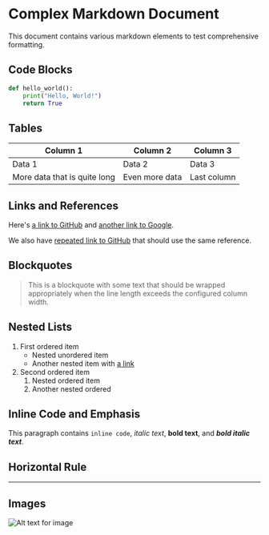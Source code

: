 # Complex Markdown Document

This document contains various markdown elements to test comprehensive formatting.

## Code Blocks

```python
def hello_world():
    print("Hello, World!")
    return True
```

## Tables

| Column 1 | Column 2 | Column 3 |
|----------|----------|----------|
| Data 1   | Data 2   | Data 3   |
| More data that is quite long | Even more data | Last column |

## Links and References

Here's [a link to GitHub](https://github.com) and [another link to Google](https://google.com).

We also have [repeated link to GitHub](https://github.com) that should use the same reference.

## Blockquotes

> This is a blockquote with some text that should be wrapped appropriately
> when the line length exceeds the configured column width.

## Nested Lists

1. First ordered item
   - Nested unordered item
   - Another nested item with [a link](https://example.org)
2. Second ordered item
   1. Nested ordered item
   2. Another nested ordered

## Inline Code and Emphasis

This paragraph contains `inline code`, *italic text*, **bold text**, and ***bold italic text***.

## Horizontal Rule

---

## Images

![Alt text for image](https://example.com/image.png "Image title")
